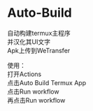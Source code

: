 # Auto-Build
自动构建termux主程序   
并汉化其UI文字   
Apk上传到WeTransfer   

使用：  
  打开Actions  
  点击Auto Build Termux App  
  点击Run workflow  
  再点击Run workflow  
